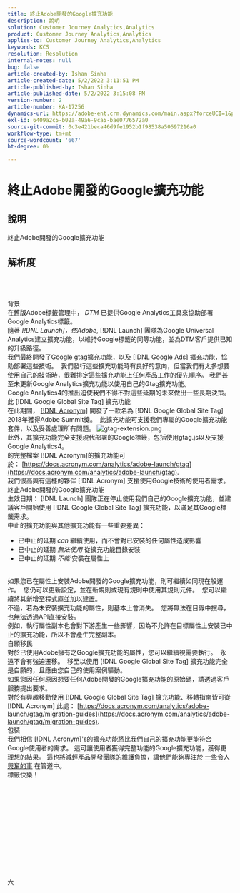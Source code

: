 ```yaml
---
title: 終止Adobe開發的Google擴充功能
description: 說明
solution: Customer Journey Analytics,Analytics
product: Customer Journey Analytics,Analytics
applies-to: Customer Journey Analytics,Analytics
keywords: KCS
resolution: Resolution
internal-notes: null
bug: false
article-created-by: Ishan Sinha
article-created-date: 5/2/2022 3:11:51 PM
article-published-by: Ishan Sinha
article-published-date: 5/2/2022 3:15:08 PM
version-number: 2
article-number: KA-17256
dynamics-url: https://adobe-ent.crm.dynamics.com/main.aspx?forceUCI=1&pagetype=entityrecord&etn=knowledgearticle&id=de94982d-2aca-ec11-a7b5-6045bd00dca1
exl-id: 6409a2c5-b02a-49a6-9ca5-bae0776572a0
source-git-commit: 0c3e421beca46d9fe1952b1f98538a50697216a0
workflow-type: tm+mt
source-wordcount: '667'
ht-degree: 0%

---
```


# 終止Adobe開發的Google擴充功能

## 說明


終止Adobe開發的Google擴充功能


## 解析度

<br><br><br>背景
<br>在舊版Adobe標籤管理中， *DTM* 已提供Google Analytics工具來協助部署Google Analytics標籤。
<br>隨著 *[!DNL Launch]，依Adobe*, [!DNL Launch] 團隊為Google Universal Analytics建立擴充功能，以維持Google標籤的同等功能，並為DTM客戶提供已知的升級路徑。
<br>我們最終開發了Google gtag擴充功能，以及 [!DNL Google Ads] 擴充功能，協助部署這些技術。  我們發行這些擴充功能時有良好的意向，但當我們有太多想要使用自己的技術時，很難排定這些擴充功能上任何產品工作的優先順序。 我們甚至未更新Google Analytics擴充功能以使用自己的Gtag擴充功能。 
<br>Google Analytics4的推出迫使我們不得不對這些延期的未來做出一些長期決策。
<br>此 [!DNL Google Global Site Tag] 擴充功能
<br>在此期間， [[!DNL Acronym]](https://www.acronym.com/) 開發了一款名為 [!DNL Google Global Site Tag] 2018年獲得Adobe Summit獎。  此擴充功能可支援我們專屬的Google擴充功能套件，以及妥善處理所有問題。
![gtag-extension.png](https://experienceleaguecommunities.adobe.com/t5/image/serverpage/image-id/32446iD3F68A3559E15F49/image-size/large?v=v2&amp;amp;px=999 "gtag-extension.png")
<br>此外，其擴充功能完全支援現代部署的Google標籤，包括使用gtag.js以及支援Google Analytics4。
<br>的完整檔案 [!DNL Acronym]的擴充功能可於： [https://docs.acronym.com/analytics/adobe-launch/gtag](https://docs.acronym.com/analytics/adobe-launch/gtag).
<br>我們很高興有這樣的夥伴 [!DNL Acronym] 支援使用Google技術的使用者需求。
<br>終止Adobe開發的Google擴充功能
<br>生效日期： [!DNL Launch] 團隊正在停止使用我們自己的Google擴充功能，並建議客戶開始使用 [!DNL Google Global Site Tag] 擴充功能，以滿足其Google標籤需求。
<br>中止的擴充功能與其他擴充功能有一些重要差異：<br>
- 已中止的延期 *can* 繼續使用，而不會對已安裝的任何屬性造成影響
- 已中止的延期 *無法使用* 從擴充功能目錄安裝
- 已中止的延期 *不能* 安裝在屬性上

<br> 如果您已在屬性上安裝Adobe開發的Google擴充功能，則可繼續如同現在般運作。  您仍可以更新設定，並在新規則或現有規則中使用其規則元件。  您可以繼續將其新增至程式庫並加以建置。
<br>不過，若為未安裝擴充功能的屬性，則基本上會消失。  您將無法在目錄中搜尋，也無法透過API直接安裝。
<br>例如，執行屬性副本也會對下游產生一些影響，因為不允許在目標屬性上安裝已中止的擴充功能，所以不會產生完整副本。
<br>自願移民
<br>對於已使用Adobe擁有之Google擴充功能的屬性，您可以繼續視需要執行。  永遠不會有強迫遷移。  移至以使用 [!DNL Google Global Site Tag] 擴充功能完全是自願的，且應由您自己的使用案例驅動。
<br>如果您因任何原因想要任何Adobe開發的Google擴充功能的原始碼，請透過客戶服務提出要求。
<br>對於有興趣移動使用 [!DNL Google Global Site Tag] 擴充功能、移轉指南皆可從 [!DNL Acronym] 此處： [https://docs.acronym.com/analytics/adobe-launch/gtag/migration-guides](https://docs.acronym.com/analytics/adobe-launch/gtag/migration-guides).
<br>包裝
<br>我們相信 [!DNL Acronym]&#39;s的擴充功能將比我們自己的擴充功能更能符合Google使用者的需求。 這可讓使用者獲得完整功能的Google擴充功能，獲得更理想的結果。 這也將減輕產品開發團隊的維護負擔，讓他們能夠專注於 [一些令人興奮的事](https://experienceleaguecommunities.adobe.com/t5/adobe-experience-platform-launch/data-collection-roadmap/ba-p/401733) 在管道中。
<br>標籤快樂！<br><br><br><br><br><br><br><br><br><br><br><br><br><br>六
